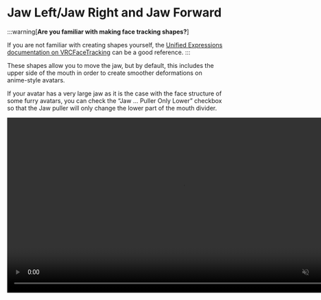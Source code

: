 ﻿---
sidebar_position: 7
---

# Jaw Left/Jaw Right and Jaw Forward

:::warning[**Are you familiar with making face tracking shapes?**]

If you are not familiar with creating shapes yourself, the [Unified Expressions documentation on VRCFaceTracking](https://docs.vrcft.io/docs/tutorial-avatars/tutorial-avatars-extras/unified-blendshapes)
can be a good reference.
:::

These shapes allow you to move the jaw, but by default, this includes the upper side of the mouth in order to create smoother deformations on anime-style avatars.

If your avatar has a very large jaw as it is the case with the face structure of some furry avatars, you can check the “Jaw … Puller Only Lower” checkbox so that the Jaw puller will only change the lower part of the mouth divider.

<video controls muted width="816">
    <source src={'https://downscale.srv.hai-vr.dev/assets/docs/Unity_sD62flWJ7S.mp4' ?? require('../img/shapes/Unity_sD62flWJ7S.mp4').default}/>
</video>
